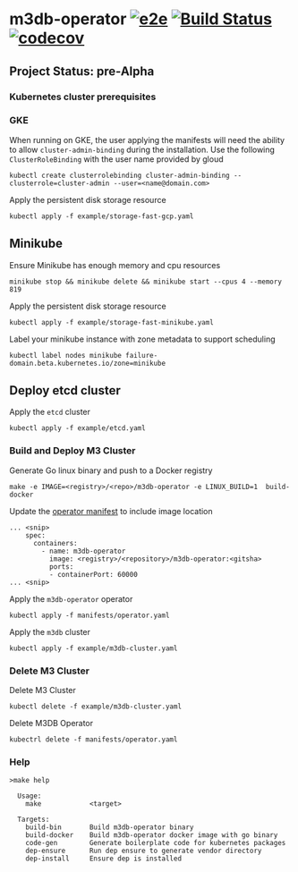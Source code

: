# m3db-operator [![e2e](https://travis-ci.org/m3db/m3db-operator.svg?branch=master)](https://travis-ci.org/m3db/m3db-operator)  [![Build Status](https://semaphoreci.com/api/v1/m3db/m3db-operator/branches/master/badge.svg)](https://semaphoreci.com/m3db/m3db-operator) [![codecov](https://codecov.io/gh/m3db/m3db-operator/branch/master/graph/badge.svg)](https://codecov.io/gh/m3db/m3db-operator)

## Project Status: pre-Alpha

### Kubernetes cluster prerequisites

### GKE
When running on GKE, the user applying the manifests will need the ability to
allow `cluster-admin-binding` during the installation. Use the following
`ClusterRoleBinding` with the user name provided by gloud

```
kubectl create clusterrolebinding cluster-admin-binding --clusterrole=cluster-admin --user=<name@domain.com>
```

Apply the persistent disk storage resource

```
kubectl apply -f example/storage-fast-gcp.yaml
```

## Minikube

Ensure Minikube has enough memory and cpu resources
```
minikube stop && minikube delete && minikube start --cpus 4 --memory 819
```

Apply the persistent disk storage resource

```
kubectl apply -f example/storage-fast-minikube.yaml
```

Label your minikube instance with zone metadata to support scheduling
```
kubectl label nodes minikube failure-domain.beta.kubernetes.io/zone=minikube
```

## Deploy etcd cluster

Apply the `etcd` cluster

```
kubectl apply -f example/etcd.yaml
```

### Build and Deploy M3 Cluster

Generate Go linux binary and push to a Docker registry

```
make -e IMAGE=<registry>/<repo>/m3db-operator -e LINUX_BUILD=1  build-docker
```

Update the [operator manifest](https://github.com/m3db/m3db-operator/blob/master/manifests/operator.yaml#L93) to include image location
```
... <snip>
    spec:
      containers:
        - name: m3db-operator
          image: <registry>/<repository>/m3db-operator:<gitsha>
          ports:
          - containerPort: 60000
... <snip>
```


Apply the `m3db-operator` operator

```
kubectl apply -f manifests/operator.yaml
```
Apply the `m3db` cluster

```
kubectl apply -f example/m3db-cluster.yaml
```

### Delete M3 Cluster

Delete M3 Cluster

```
kubectl delete -f example/m3db-cluster.yaml
```

Delete M3DB Operator

```
kubectrl delete -f manifests/operator.yaml
```

### Help
```
>make help

  Usage:
    make            <target>

  Targets:
    build-bin       Build m3db-operator binary
    build-docker    Build m3db-operator docker image with go binary
    code-gen        Generate boilerplate code for kubernetes packages
    dep-ensure      Run dep ensure to generate vendor directory
    dep-install     Ensure dep is installed
```
